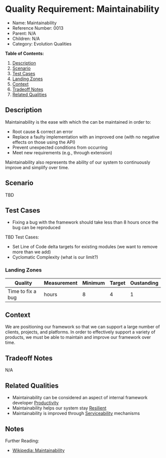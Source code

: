 # Quality Requirement: Maintainability

* Name: Maintainability
* Reference Number: 0013
* Parent: N/A
* Children: N/A
* Category: Evolution Qualities

**Table of Contents:**

1. [Description](#description)
2. [Scenario](#scenario)
3. [Test Cases](#test-cases)
4. [Landing Zones](#landing-zones)
5. [Context](#context)
6. [Tradeoff Notes](#tradeoff-notes)
7. [Related Qualities](#related-qualities)

## Description

Maintainability is the ease with which the can be maintained in order to:

* Root cause & correct an error
* Replace a faulty implementation with an improved one (with no negative effects on those using the API)
* Prevent unexpected conditions from occurring
* Meet new requirements (e.g., through extension)

Maintainability also represents the ability of our system to continuously improve and simplify over time.

## Scenario

TBD

## Test Cases

* Fixing a bug with the framework should take less than 8 hours once the bug can be reproduced

TBD Test Cases:

* Set Line of Code delta targets for existing modules (we want to remove more than we add)
* Cyclomatic Complexity (what is our limit?)

### Landing Zones

| Quality | Measurement | Minimum | Target | Oustanding |
|---------|-------------|---------|--------|------------|
| Time to fix a bug | hours | 8 | 4 | 1 |

## Context

We are positioning our framework so that we can support a large number of clients, projects, and platforms. In order to effectively support a variety of products, we must be able to maintain and improve our framework over time.

## Tradeoff Notes

N/A

## Related Qualities

* Maintainability can be considered an aspect of internal framework developer [Productivity](0001-productivity.md)
* Maintainability helps our system stay [Resilient](0003-resilience.md)
* Maintainability is improved through [Serviceability](0012-serviceability.md) mechanisms

## Notes

Further Reading:

* [Wikipedia: Maintainability](https://en.wikipedia.org/wiki/Maintainability)
